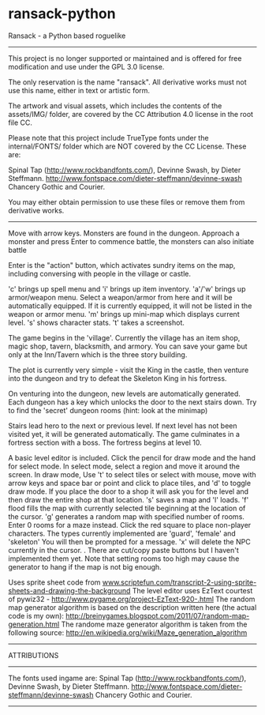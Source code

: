 ransack-python
==============

Ransack - a Python based roguelike
*************************************************************************************************************************
This project is no longer supported or maintained and is offered for free modification and use under the GPL 3.0 license.

The only reservation is the name "ransack". All derivative works must not use this name, either in text or artistic form.

The artwork and visual assets, which includes the contents of the assets/IMG/ folder, are covered by the CC Attribution 4.0 license in the root file CC.

Please note that this project include TrueType fonts under the internal/FONTS/ folder which are NOT covered by the CC License. These are:

Spinal Tap (http://www.rockbandfonts.com/), 
Devinne Swash, by Dieter Steffmann. http://www.fontspace.com/dieter-steffmann/devinne-swash
Chancery Gothic and Courier.

You may either obtain permission to use these files or remove them from derivative works.

*************************************************************************************************************************

Move with arrow keys. Monsters are found in the dungeon. Approach a monster and press Enter to commence battle, the monsters can also initiate battle

Enter is the "action" button, which activates sundry items on the map, including conversing with people in the village or castle.

'c' brings up spell menu and 'i' brings up item inventory. 
'a'/'w' brings up armor/weapon menu. Select a weapon/armor from here and it will be automatically equipped. If it is currently equipped, it will not be listed in the weapon or armor menu.
'm' brings up mini-map which displays current level. 
's' shows character stats.
't' takes a screenshot.

The game begins in the 'village'. Currently the village has an item shop, magic shop, tavern, blacksmith, and armory. You can save your game but only at the Inn/Tavern which is the three story building.

The plot is currently very simple - visit the King in the castle, then venture into the dungeon and try to defeat the Skeleton King in his fortress.

On venturing into the dungeon, new levels are automatically generated. Each dungeon has a key which unlocks the door to the next stairs down. Try to find the 'secret' dungeon rooms (hint: look at the minimap)

Stairs lead hero to the next or previous level. If next level has not been visited yet, it will be generated automatically. The game culminates in a fortress section with a boss. The fortress begins at level 10.

A basic level editor is included. Click the pencil for draw mode and the hand for select mode. In select mode, select a region and move it around the screen. In draw mode, 
Use 't' to select tiles or select with mouse, move with arrow keys and space bar or point and click to place tiles, and 
'd' to toggle draw mode. If you place the door to a shop it will ask you for the level and then draw the entire shop at that location. 
's' saves a map and 'l' loads. 
'f' flood fills the map with currently selected tile beginning at the location of the cursor. 
'g' generates a random map with specified number of rooms. Enter 0 rooms for a maze instead.
Click the red square to place non-player characters. The types currently implemented are 'guard', 'female' and 'skeleton' You will then be prompted for a message.
'x' will delete the NPC currently in the cursor.
. There are cut/copy paste buttons but I haven't implemented them yet.
Note that setting rooms too high may cause the generator to hang if the map is not big enough.

Uses sprite sheet code from www.scriptefun.com/transcript-2-using-sprite-sheets-and-drawing-the-background
The level editor uses EzText courtest of pywiz32 - http://www.pygame.org/project-EzText-920-.html
The random map generator algorithm is based on the description written here (the actual code is my own):
http://breinygames.blogspot.com/2011/07/random-map-generation.html
The randome maze generator algorithm is taken from the following source:
http://en.wikipedia.org/wiki/Maze_generation_algorithm

*************************************************************************************************************************
ATTRIBUTIONS
*************************************************************************************************************************
The fonts used ingame are: 
Spinal Tap (http://www.rockbandfonts.com/), 
Devinne Swash, by Dieter Steffmann. http://www.fontspace.com/dieter-steffmann/devinne-swash
Chancery Gothic and Courier.
*************************************************************************************************************************
